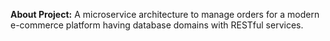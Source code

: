 **About Project:**
A microservice architecture to manage orders for a modern e-commerce platform having database domains with RESTful services.

